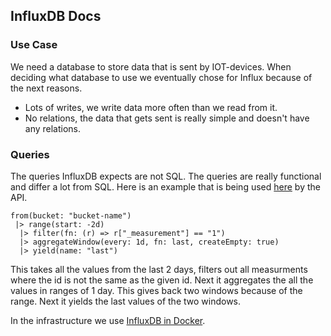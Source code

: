 ## InfluxDB Docs

### Use Case

We need a database to store data that is sent by IOT-devices. When deciding what database to use we
eventually chose for Influx because of the next reasons.

* Lots of writes, we write data more often than we read from it.
* No relations, the data that gets sent is really simple and doesn't have any relations.


### Queries

The queries InfluxDB expects are not SQL. The queries are really functional and differ a lot from SQL. Here is an example that is being used [here](https://gitlab.apstudent.be/nox/znz-infra/-/blob/dev/src/fastapi/routers/statistics.py?ref_type=heads#L39) by the API.
```
from(bucket: "bucket-name")
 |> range(start: -2d)
  |> filter(fn: (r) => r["_measurement"] == "1")
  |> aggregateWindow(every: 1d, fn: last, createEmpty: true)
  |> yield(name: "last")
```
This takes all the values from the last 2 days, filters out all measurments where the id is not the same as the given id. Next it aggregates the all the values in ranges of 1 day. This gives back two windows because of the range. Next it yields the last values of the two windows.

In the infrastructure we use [InfluxDB in Docker](https://hub.docker.com/_/influxdb).
